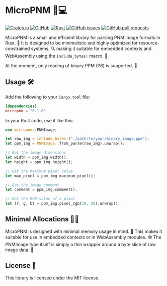 # MicroPNM 🎨💻

[![Crates.io](https://img.shields.io/crates/v/micropnm)](https://crates.io/crates/micropnm)
[![GitHub](https://img.shields.io/github/license/arnemileswinter/MicroPNM)](https://github.com/arnemileswinter/MicroPNM/blob/main/LICENSE)
[![Rust](https://img.shields.io/badge/rust-1.50%2B-orange.svg)](https://www.rust-lang.org/)
[![GitHub issues](https://img.shields.io/github/issues/arnemileswinter/MicroPNM)](https://github.com/arnemileswinter/MicroPNM/issues)
[![GitHub pull requests](https://img.shields.io/github/issues-pr/arnemileswinter/MicroPNM)](https://github.com/arnemileswinter/MicroPNM/pulls)


MicroPNM is a small and efficient library for parsing PNM image formats in Rust. 🦀
It is designed to be minimalistic and highly optimized for resource-constrained systems, 🔍
making it suitable for embedded contexts and WebAssembly using the `include_bytes!` macro. 💪

At the moment, only reading of binary PPM (P6) is supported. 🚫

## Usage 🛠️

Add the following to your `Cargo.toml` file: 

```toml
[dependencies]
micropnm = "0.1.0"
```

In your Rust code, use it like this: 

```rust
use micropnm::PNMImage;

let raw_img = include_bytes!("./path/to/your/binary_image.ppm");
let ppm_img = PNMImage::from_parse(raw_img).unwrap();

// Get the image dimensions
let width = ppm_img.width();
let height = ppm_img.height();

// Get the maximum pixel value
let max_pixel = ppm_img.maximum_pixel();

// Get the image comment
let comment = ppm_img.comment();

// Get the RGB value of a pixel
let (r, g, b) = ppm_img.pixel_rgb(10, 20).unwrap();
```

## Minimal Allocations 🧑‍💻

MicroPNM is designed with minimal memory usage in mind. 💭
This makes it suitable for use in embedded contexts or in WebAssembly modules. 🕸️
The PNMImage type itself is simply a thin wrapper around a byte slice of raw image data. 💾

## License 📜

This library is licensed under the MIT license.
